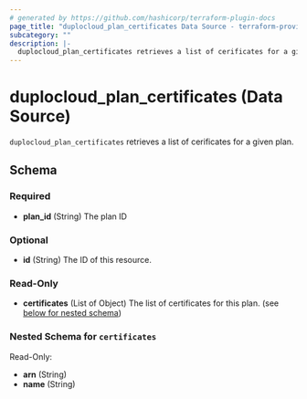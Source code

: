 ```yaml
---
# generated by https://github.com/hashicorp/terraform-plugin-docs
page_title: "duplocloud_plan_certificates Data Source - terraform-provider-duplocloud"
subcategory: ""
description: |-
  duplocloud_plan_certificates retrieves a list of cerificates for a given plan.
---
```


# duplocloud_plan_certificates (Data Source)

`duplocloud_plan_certificates` retrieves a list of cerificates for a given plan.



<!-- schema generated by tfplugindocs -->
## Schema

### Required

- **plan_id** (String) The plan ID

### Optional

- **id** (String) The ID of this resource.

### Read-Only

- **certificates** (List of Object) The list of certificates for this plan. (see [below for nested schema](#nestedatt--certificates))

<a id="nestedatt--certificates"></a>
### Nested Schema for `certificates`

Read-Only:

- **arn** (String)
- **name** (String)



